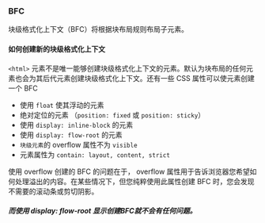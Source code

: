 ### BFC

块级格式化上下文（BFC）将根据块布局规则布局子元素。


#### 如何创建新的块级格式化上下文

`<html>` 元素不是唯一能够创建块级格式化上下文的元素。默认为块布局的任何元素也会为其后代元素创建块级格式化上下文。还有一些 CSS 属性可以使元素创建一个 BFC 

- 使用 `float` 使其浮动的元素
- 绝对定位的元素 （`position: fixed` 或 `position: sticky`）
- 使用 `display: inline-block` 的元素
- 使用 `display: flow-root` 的元素
- `块级元素`的 overflow 属性不为 `visible`
- 元素属性为 `contain: layout, content, strict`


使用 overflow 创建的 BFC 的问题在于， overflow 属性用于告诉浏览器您希望如何处理溢出的内容。在某些情况下，但您纯粹使用此属性创建 BFC 时，您会发现不需要的滚动条或剪切阴影。

##### 而使用 display: flow-root 显示创建BFC就不会有任何问题。